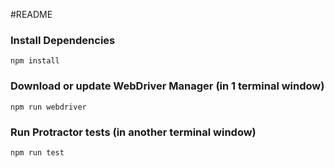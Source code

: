 #README

### Install Dependencies

```
npm install
```
### Download or update WebDriver Manager (in 1 terminal window)

```
npm run webdriver
```

### Run Protractor tests (in another terminal window)

```
npm run test
```
